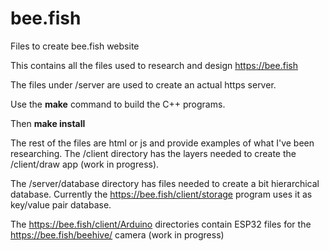 # bee.fish
Files to create bee.fish website

This contains all the files used to research and design https://bee.fish

The files under /server are used to create an actual https server.

Use the <b>make</b> command to build the C++ programs.

Then <b>make install</b>

The rest of the files are html or js and provide examples of what I've been researching.
The /client directory has the layers needed to create the /client/draw app (work in progress).

The /server/database directory has files needed to create a bit hierarchical database.
Currently the https://bee.fish/client/storage program uses it as key/value pair database.

The https://bee.fish/client/Arduino directories contain ESP32 files for the https://bee.fish/beehive/ camera (work in progress)